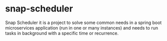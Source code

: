 # snap-scheduler
Snap Scheduler it is a project to solve some common needs in a spring boot microservices application (run in one or many instances) and needs to run tasks in background with a specific time or recurrence.
